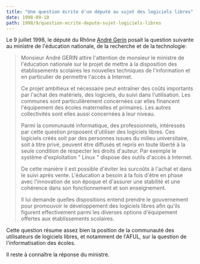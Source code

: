 ```yaml
---
title: "Une question écrite d'un député au sujet des logiciels libres"
date: 1998-09-10
path: 1998/9/question-ecrite-depute-sujet-logiciels-libres
---
```


<P>
Le 9 juillet 1998, le député du Rhône <A HREF="http://nt1.asi.fr/andre-gerin/">André Gerin</A> posait la question suivante au ministre de l'éducation
nationale, de la recherche et de la technologie:
</P>

<BLOCKQUOTE>
<P>
Monsieur André GERIN attire l'attention de monsieur le ministre de
l'éducation nationale sur le projet de mettre à la disposition des
établissements scolaires les nouvelles techniques de l'information
et en particulier de permettre l'accès à Internet.
</P>

<P>
Ce projet ambitieux et nécessaire peut entraîner des coûts
importants par l'achat des matériels, des logiciels, du suivi dans
l'utilisation. Les communes sont particulièrement concernées car
elles financent l'équipement des écoles maternelles et primaires.
Les autres collectivités sont elles aussi concernées à leur
niveau.
</P>

<P>
Parmi la communauté informatique, des professionnels, intéressés
par cette question proposent d'utiliser des logiciels libres. Ces
logiciels créés soit par des personnes issues du milieu
universitaire, soit à titre privé, peuvent être diffusés et repris
en toute liberté à la seule condition de respecter les droits
d'auteur. Par exemple le système d'exploitation " Linux " dispose
des outils d'accès à Internet.
</P>

<P>
De cette manière il est possible d'éviter les surcoûts à l'achat
et dans le suivi après vente.
L'éducation a besoin à la fois d'être en phase avec l'innovation
de son époque et d'assurer une stabilité et une cohérence dans son
fonctionnement et son enseignement.
</P>

<P>
Il lui demande quelles dispositions entend prendre le gouvernement
pour promouvoir le développement des logiciels libres afin qu'ils
figurent effectivement parmi les diverses options d'équipement
offertes aux établissements scolaires.
</P>

</BLOCKQUOTE>
<P>
Cette question résume assez bien la position de la communauté des utilisateurs
de logiciels libres, et notamment de l'AFUL, sur la question de
l'informatisation des écoles.
</P>

<P>
Il reste à connaître la réponse du ministre.
</P>


